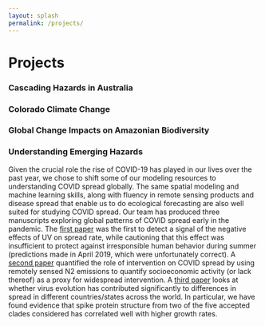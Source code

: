 ```yaml
---
layout: splash
permalink: /projects/
---
```


# Projects

### Cascading Hazards in Australia

### Colorado Climate Change

### Global Change Impacts on Amazonian Biodiversity

### Understanding Emerging Hazards
Given the crucial role the rise of COVID-19 has played in our lives over the past year, we chose to shift some of our modeling resources to understanding COVID spread globally. The same spatial modeling and machine learning skills, along with fluency in remote sensing products and disease spread that enable us to do ecological forecasting are also well suited for studying COVID spread. Our team has produced three manuscripts exploring global patterns of COVID spread early in the pandemic. The <a href = "https://www.pnas.org/content/117/44/27456.abstract">first paper</a> was the first to detect a signal of the negative effects of UV on spread rate, while cautioning that this effect was insufficient to protect against irresponsible human behavior during summer (predictions made in April 2019, which were unfortunately correct). A <a href = "https://www.sciencedirect.com/science/article/pii/S0048969720349305">second paper</a> quantified the role of intervention on COVID spread by using remotely sensed N2 emissions to quantify socioeconomic activity (or lack thereof) as a proxy for widespread intervention. A <a href = "https://www.medrxiv.org/content/10.1101/2020.09.29.20202416v1">third paper</a> looks at whether virus evolution has contributed significantly to differences in spread in different countries/states across the world. In particular, we have found evidence that spike protein structure from two of the five accepted clades considered has correlated well with higher growth rates.
